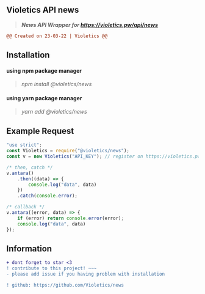 ## Violetics API news

> **_News API Wrapper for https://violetics.pw/api/news_**

```diff
@@ Created on 23-03-22 | Violetics @@
```

## Installation

<h4>
  using npm package manager
</h4>

> _npm install @violetics/news_

<h4>
  using yarn package manager
</h4>

> _yarn add @violetics/news_

## Example Request

```javascript
"use strict";
const Violetics = require("@violetics/news");
const v = new Violetics("API_KEY"); // register on https://violetics.pw/ to get your own apikey

/* then, catch */
v.antara()
	.then((data) => {
		console.log("data", data)
	})
	.catch(console.error);

/* callback */
v.antara((error, data) => {
	if (error) return console.error(error);
	console.log("data", data)
});
```

## Information

```diff
+ dont forget to star <3
! contribute to this project! ~~~
- please add issue if you having problem with installation

! github: https://github.com/Violetics/news
```
